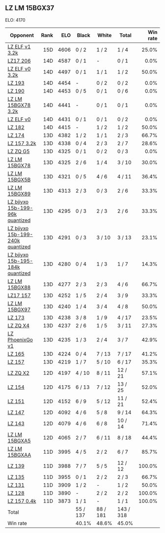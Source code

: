 ## LZ LM 15BGX37 ##

ELO: 4170

Opponent | Rank | ELO | Black | White | Total | Win rate
---------|-----:|----:|-------|-------|-------|-------:
[LZ ELF v1 3.2k](LZ%20ELF%20v1%203.2k.md) | 15D | 4606 | 0 / 2 | 1 / 2 | 1 / 4 | 25.0%
[LZ17 206](LZ17%20206.md) | 14D | 4587 | 0 / 1 | - | 0 / 1 | 0.0%
[LZ ELF v0 3.2k](LZ%20ELF%20v0%203.2k.md) | 14D | 4497 | 0 / 1 | 1 / 1 | 1 / 2 | 50.0%
[LZ 193](LZ%20193.md) | 14D | 4454 | - | 0 / 2 | 0 / 2 | 0.0%
[LZ 190](LZ%20190.md) | 14D | 4453 | 0 / 5 | 0 / 1 | 0 / 6 | 0.0%
[LZ LM 15BGX78 3.2k](LZ%20LM%2015BGX78%203.2k.md) | 14D | 4441 | - | 0 / 1 | 0 / 1 | 0.0%
[LZ ELF v0](LZ%20ELF%20v0.md) | 14D | 4431 | 0 / 1 | 0 / 1 | 0 / 2 | 0.0%
[LZ 182](LZ%20182.md) | 14D | 4415 | - | 1 / 2 | 1 / 2 | 50.0%
[LZ 174](LZ%20174.md) | 13D | 4382 | 1 / 2 | 1 / 1 | 2 / 3 | 66.7%
[LZ 157 3.2k](LZ%20157%203.2k.md) | 13D | 4338 | 0 / 4 | 2 / 3 | 2 / 7 | 28.6%
[LZ ZQ G5](LZ%20ZQ%20G5.md) | 13D | 4325 | 0 / 1 | 0 / 2 | 0 / 3 | 0.0%
[LZ LM 15BGX78](LZ%20LM%2015BGX78.md) | 13D | 4325 | 2 / 6 | 1 / 4 | 3 / 10 | 30.0%
[LZ LM 15BGX5B](LZ%20LM%2015BGX5B.md) | 13D | 4321 | 0 / 5 | 4 / 6 | 4 / 11 | 36.4%
[LZ LM 15BGX89](LZ%20LM%2015BGX89.md) | 13D | 4313 | 2 / 3 | 0 / 3 | 2 / 6 | 33.3%
[LZ bjiyxo 15b-199-96k quantized](LZ%20bjiyxo%2015b-199-96k%20quantized.md) | 13D | 4295 | 0 / 3 | 2 / 3 | 2 / 6 | 33.3%
[LZ bjiyxo 15b-199-240k quantized](LZ%20bjiyxo%2015b-199-240k%20quantized.md) | 13D | 4291 | 0 / 3 | 3 / 10 | 3 / 13 | 23.1%
[LZ bjiyxo 15b-195-184k quantized](LZ%20bjiyxo%2015b-195-184k%20quantized.md) | 13D | 4280 | 0 / 4 | 1 / 3 | 1 / 7 | 14.3%
[LZ LM 15BGX88](LZ%20LM%2015BGX88.md) | 13D | 4277 | 2 / 3 | 2 / 3 | 4 / 6 | 66.7%
[LZ17 157](LZ17%20157.md) | 13D | 4252 | 1 / 5 | 2 / 4 | 3 / 9 | 33.3%
[LZ LM 15BGX97](LZ%20LM%2015BGX97.md) | 13D | 4240 | 1 / 4 | 3 / 4 | 4 / 8 | 50.0%
[LZ 173](LZ%20173.md) | 13D | 4238 | 3 / 8 | 1 / 9 | 4 / 17 | 23.5%
[LZ ZQ X4](LZ%20ZQ%20X4.md) | 13D | 4237 | 2 / 6 | 1 / 5 | 3 / 11 | 27.3%
[LZ PhoenixGo v1](LZ%20PhoenixGo%20v1.md) | 13D | 4235 | 1 / 3 | 2 / 4 | 3 / 7 | 42.9%
[LZ 165](LZ%20165.md) | 13D | 4224 | 0 / 4 | 7 / 13 | 7 / 17 | 41.2%
[LZ 157](LZ%20157.md) | 13D | 4219 | 1 / 7 | 5 / 10 | 6 / 17 | 35.3%
[LZ ZQ X2](LZ%20ZQ%20X2.md) | 12D | 4197 | 4 / 10 | 8 / 11 | 12 / 21 | 57.1%
[LZ 154](LZ%20154.md) | 12D | 4175 | 6 / 13 | 7 / 12 | 13 / 25 | 52.0%
[LZ 151](LZ%20151.md) | 12D | 4152 | 6 / 9 | 5 / 12 | 11 / 21 | 52.4%
[LZ 147](LZ%20147.md) | 12D | 4092 | 4 / 6 | 5 / 8 | 9 / 14 | 64.3%
[LZ 143](LZ%20143.md) | 12D | 4079 | 4 / 6 | 6 / 8 | 10 / 14 | 71.4%
[LZ LM 15BGXA5](LZ%20LM%2015BGXA5.md) | 12D | 4065 | 2 / 7 | 6 / 11 | 8 / 18 | 44.4%
[LZ LM 15BGXAA](LZ%20LM%2015BGXAA.md) | 11D | 3995 | 4 / 5 | 2 / 2 | 6 / 7 | 85.7%
[LZ 139](LZ%20139.md) | 11D | 3988 | 7 / 7 | 5 / 5 | 12 / 12 | 100.0%
[LZ 135](LZ%20135.md) | 11D | 3955 | 0 / 1 | 2 / 2 | 2 / 3 | 66.7%
[LZ 131](LZ%20131.md) | 11D | 3909 | 1 / 2 | - | 1 / 2 | 50.0%
[LZ 128](LZ%20128.md) | 11D | 3890 | - | 2 / 2 | 2 / 2 | 100.0%
[LZ 157 0.4k](LZ%20157%200.4k.md) | 11D | 3873 | 1 / 1 | - | 1 / 1 | 100.0%
Total | | | 55 / 137 | 88 / 181 | 143 / 318 | 
Win rate| | | 40.1% | 48.6% | 45.0% | 

